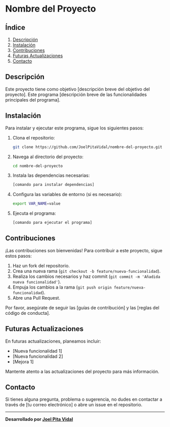 # Nombre del Proyecto

## Índice
1. [Descripción](#descripción)
2. [Instalación](#instalación)
3. [Contribuciones](#contribuciones)
4. [Futuras Actualizaciones](#futuras-actualizaciones)
5. [Contacto](#contacto)

## Descripción
Este proyecto tiene como objetivo [descripción breve del objetivo del proyecto]. Este programa [descripción breve de las funcionalidades principales del programa].

## Instalación
Para instalar y ejecutar este programa, sigue los siguientes pasos:

1. Clona el repositorio:
    ```bash
    git clone https://github.com/JoelPitaVidal/nombre-del-proyecto.git
    ```

2. Navega al directorio del proyecto:
    ```bash
    cd nombre-del-proyecto
    ```

3. Instala las dependencias necesarias:
    ```bash
    [comando para instalar dependencias]
    ```

4. Configura las variables de entorno (si es necesario):
    ```bash
    export VAR_NAME=value
    ```

5. Ejecuta el programa:
    ```bash
    [comando para ejecutar el programa]
    ```

## Contribuciones
¡Las contribuciones son bienvenidas! Para contribuir a este proyecto, sigue estos pasos:

1. Haz un fork del repositorio.
2. Crea una nueva rama (`git checkout -b feature/nueva-funcionalidad`).
3. Realiza los cambios necesarios y haz commit (`git commit -m 'Añadida nueva funcionalidad'`).
4. Empuja los cambios a la rama (`git push origin feature/nueva-funcionalidad`).
5. Abre una Pull Request.

Por favor, asegúrate de seguir las [guías de contribución] y las [reglas del código de conducta].

## Futuras Actualizaciones
En futuras actualizaciones, planeamos incluir:
- [Nueva funcionalidad 1]
- [Nueva funcionalidad 2]
- [Mejora 1]

Mantente atento a las actualizaciones del proyecto para más información.

## Contacto
Si tienes alguna pregunta, problema o sugerencia, no dudes en contactar a través de [tu correo electrónico] o abre un issue en el repositorio.

---

**Desarrollado por [Joel Pita Vidal](https://github.com/JoelPitaVidal)**


